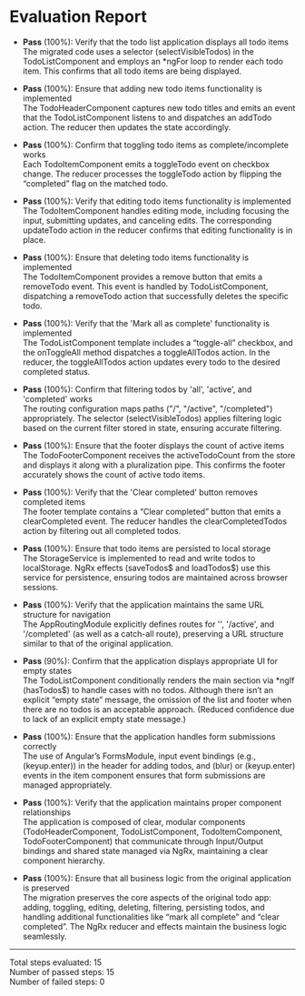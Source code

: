 # Evaluation Report

- **Pass** (100%): Verify that the todo list application displays all todo items  
  The migrated code uses a selector (selectVisibleTodos) in the TodoListComponent and employs an *ngFor loop to render each todo item. This confirms that all todo items are being displayed.

- **Pass** (100%): Ensure that adding new todo items functionality is implemented  
  The TodoHeaderComponent captures new todo titles and emits an event that the TodoListComponent listens to and dispatches an addTodo action. The reducer then updates the state accordingly.

- **Pass** (100%): Confirm that toggling todo items as complete/incomplete works  
  Each TodoItemComponent emits a toggleTodo event on checkbox change. The reducer processes the toggleTodo action by flipping the “completed” flag on the matched todo.

- **Pass** (100%): Verify that editing todo items functionality is implemented  
  The TodoItemComponent handles editing mode, including focusing the input, submitting updates, and canceling edits. The corresponding updateTodo action in the reducer confirms that editing functionality is in place.

- **Pass** (100%): Ensure that deleting todo items functionality is implemented  
  The TodoItemComponent provides a remove button that emits a removeTodo event. This event is handled by TodoListComponent, dispatching a removeTodo action that successfully deletes the specific todo.

- **Pass** (100%): Verify that the 'Mark all as complete' functionality is implemented  
  The TodoListComponent template includes a “toggle-all” checkbox, and the onToggleAll method dispatches a toggleAllTodos action. In the reducer, the toggleAllTodos action updates every todo to the desired completed status.

- **Pass** (100%): Confirm that filtering todos by 'all', 'active', and 'completed' works  
  The routing configuration maps paths ("/", "/active", "/completed") appropriately. The selector (selectVisibleTodos) applies filtering logic based on the current filter stored in state, ensuring accurate filtering.

- **Pass** (100%): Ensure that the footer displays the count of active items  
  The TodoFooterComponent receives the activeTodoCount from the store and displays it along with a pluralization pipe. This confirms the footer accurately shows the count of active todo items.

- **Pass** (100%): Verify that the 'Clear completed' button removes completed items  
  The footer template contains a “Clear completed” button that emits a clearCompleted event. The reducer handles the clearCompletedTodos action by filtering out all completed todos.

- **Pass** (100%): Ensure that todo items are persisted to local storage  
  The StorageService is implemented to read and write todos to localStorage. NgRx effects (saveTodos$ and loadTodos$) use this service for persistence, ensuring todos are maintained across browser sessions.

- **Pass** (100%): Verify that the application maintains the same URL structure for navigation  
  The AppRoutingModule explicitly defines routes for '', '/active', and '/completed' (as well as a catch-all route), preserving a URL structure similar to that of the original application.

- **Pass** (90%): Confirm that the application displays appropriate UI for empty states  
  The TodoListComponent conditionally renders the main section via *ngIf (hasTodos$) to handle cases with no todos. Although there isn’t an explicit “empty state” message, the omission of the list and footer when there are no todos is an acceptable approach. (Reduced confidence due to lack of an explicit empty state message.)

- **Pass** (100%): Ensure that the application handles form submissions correctly  
  The use of Angular’s FormsModule, input event bindings (e.g., (keyup.enter)) in the header for adding todos, and (blur) or (keyup.enter) events in the item component ensures that form submissions are managed appropriately.

- **Pass** (100%): Verify that the application maintains proper component relationships  
  The application is composed of clear, modular components (TodoHeaderComponent, TodoListComponent, TodoItemComponent, TodoFooterComponent) that communicate through Input/Output bindings and shared state managed via NgRx, maintaining a clear component hierarchy.

- **Pass** (100%): Ensure that all business logic from the original application is preserved  
  The migration preserves the core aspects of the original todo app: adding, toggling, editing, deleting, filtering, persisting todos, and handling additional functionalities like “mark all complete” and “clear completed”. The NgRx reducer and effects maintain the business logic seamlessly.

---

Total steps evaluated: 15  
Number of passed steps: 15  
Number of failed steps: 0